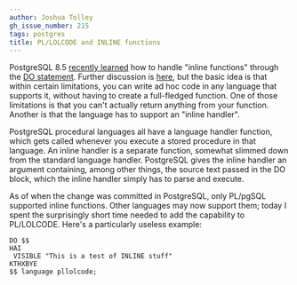 ```yaml
---
author: Joshua Tolley
gh_issue_number: 215
tags: postgres
title: PL/LOLCODE and INLINE functions
---
```




PostgreSQL 8.5 [recently learned](http://archives.postgresql.org/pgsql-committers/2009-09/msg00201.php) how to handle "inline functions" through the [DO statement](http://developer.postgresql.org/pgdocs/postgres/sql-do.html). Further discussion is [here](http://www.depesz.com/index.php/2009/11/01/waiting-for-8-5-do/), but the basic idea is that within certain limitations, you can write ad hoc code in any language that supports it, without having to create a full-fledged function. One of those limitations is that you can't actually return anything from your function. Another is that the language has to support an "inline handler".

PostgreSQL procedural languages all have a language handler function, which gets called whenever you execute a stored procedure in that language. An inline handler is a separate function, somewhat slimmed down from the standard language handler. PostgreSQL gives the inline handler an argument containing, among other things, the source text passed in the DO block, which the inline handler simply has to parse and execute.

As of when the change was committed in PostgreSQL, only PL/pgSQL supported inline functions. Other languages may now support them; today I spent the surprisingly short time needed to add the capability to PL/LOLCODE. Here's a particularly useless example:

```nohighlight
DO $$
HAI
 VISIBLE "This is a test of INLINE stuff"
KTHXBYE
$$ language pllolcode;
```

